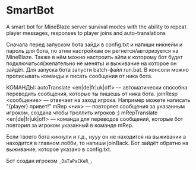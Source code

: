 # SmartBot
A smart bot for MineBlaze server survival modes with the ability to repeat player messages, responses to player joins and auto-translations

Сначала перед запуском бота зайди в config.txt и напиши никнейм и пароль для бота, по этим настройкам он регнется/авторизуется на MineBlaze.
Также в нём можно настроить айпи к которому бот будет подключаться(желательно не менять) и выживание на которое он зайдёт.
Для запуска бота запусти batch-файл run.bat.
В консоли можно прописывать команды и писать сообщения от ника бота.

КОМАНДЫ:
autoTranslate <en|de|fr|uk|off> — автоматически способна переводить сообщения, которые ты пишешь от ника бота.
joinResp <сообщение> — отвечает на заход игрока. Например можете написать "{player} привет!"
mRep <ник> — повторяет сообщения за указанным игроком, создана чтобы троллить игроков :)
mRepTranslate <en|de|fr|uk|off> — команда для переводов сообщений, которые бот повторил за игроком указанный в команде mRep.

Если твоего бота кикнули и т.д., нууу он не находится на выживании а находится в главном лобби, то напиши joinBack. Бот зайдёт
обратно на выживание, которое указано в config.txt.

Бот создан игроком ```_DaTaPaCKeR_```.
